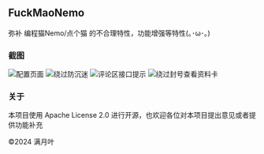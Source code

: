 ## FuckMaoNemo

弥补 编程猫Nemo/点个猫 的不合理特性，功能增强等特性(｡･ω･｡)

### 截图

![配置页面](1.jpg)
![绕过防沉迷](2.jpg)
![评论区接口提示](3.jpg)
![绕过封号查看资料卡](4.jpg)

### 关于

本项目使用 Apache License 2.0 进行开源，也欢迎各位对本项目提出意见或者提供功能补充

©2024 满月叶
